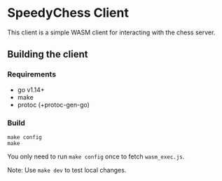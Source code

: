 # SpeedyChess Client

This client is a simple WASM client for interacting with the chess server.


## Building the client

### Requirements

* go v1.14+
* make
* protoc (+protoc-gen-go)

### Build

```
make config
make
```

You only need to run `make config` once to fetch `wasm_exec.js`.

Note: Use `make dev` to test local changes.
